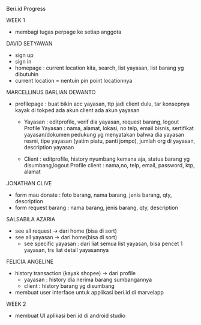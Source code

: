 Beri.id Progress


WEEK 1

- membagi tugas perpage ke setiap anggota

DAVID SETYAWAN
- sign up
- sign in
- homepage : current location kita, search, list yayasan,  list barang yg dibutuhin
- current location = nentuin pin point locationnya

MARCELLINUS BARLIAN DEWANTO
- profilepage : buat bikin acc yayasan, ttp jadi client dulu, tar konsepnya kayak di tokped ada akun client ada akun yayasan
    - Yayasan  : editprofile, verif dia yayasan, request barang, logout
        Profile Yayasan : nama, alamat, lokasi, no telp, email bisnis, sertifikat yayasan/dokumen pedukung yg menyatakan bahwa dia yayasan resmi, tipe yayasan (yatim piatu, panti jompo), jumlah org di yayasan, description yayasan
     
    - Client : editprofile, history nyumbang kemana aja, status barang yg disumbang,logout
        Profile client : nama,no, telp, email, password, ktp, alamat
    

JONATHAN CLIVE
- form mau donate : foto barang, nama barang, jenis barang, qty, description
- form request barang  : nama barang, jenis barang, qty, description

SALSABILA AZARIA
- see all request → dari home (bisa di sort)
- see all yayasan → dari home(bisa di sort)
    - see specific yayasan : dari liat semua list yayasan, bisa pencet 1 yayasan, trs liat detail yayasannya
    
FELICIA ANGELINE
- history transaction (kayak shopee) → dari profile
    - yayasan : history dia nerima barang sumbangannya
    - client : history barang yg disumbang
- membuat user interface untuk applikasi beri.id di marvelapp



WEEK 2 
- membuat UI aplikasi beri.id di android studio 
